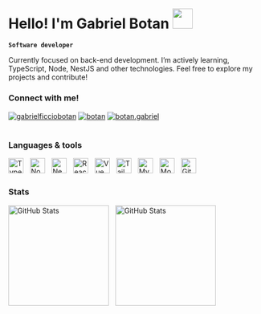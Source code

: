 # Hello! I'm Gabriel Botan <img src="https://github.com/Tarikul-Islam-Anik/Animated-Fluent-Emojis/blob/master/Emojis/Hand%20gestures/Waving%20Hand.png" width="40" height="40" />

**`Software developer`**

Currently focused on back-end development. I’m actively learning, TypeScript, Node, NestJS and other technologies. Feel free to explore my projects and contribute!

### Connect with me!
    
<a href="https://www.linkedin.com/in/gabrielficciobotan/" target="blank"><img align="center" src="https://img.shields.io/badge/LinkedIn-0077B5?style=for-the-badge&logo=linkedin&logoColor=white" alt="gabrielficciobotan"/></a>
<a href="https://stackoverflow.com/users/23562400/botan" target="blank"><img align="center" src="https://img.shields.io/badge/Stack_Overflow-FE7A16?style=for-the-badge&logo=stack-overflow&logoColor=white" alt="botan" /></a>
<a href="https://www.instagram.com/botan.gabriel/" target="blank"><img align="center" src="https://img.shields.io/badge/Instagram-E4405F?style=for-the-badge&logo=instagram&logoColor=white" alt="botan.gabriel" /></a>

#

### Languages & tools

<img align="left" alt="TypeScript" title="TypeScript" width="30px" style="padding-right: 10px;" src="https://cdn.jsdelivr.net/gh/devicons/devicon@latest/icons/typescript/typescript-original.svg" />
<img align="left" alt="Node" title="Node" width="30px" style="padding-right: 10px;" src="https://cdn.jsdelivr.net/gh/devicons/devicon@latest/icons/nodejs/nodejs-original.svg" />
<img align="left" alt="Nest" title="Nest" width="30px" style="padding-right: 10px;" src="https://cdn.jsdelivr.net/gh/devicons/devicon@latest/icons/nestjs/nestjs-original.svg" />
<img align="left" alt="React" title="React" width="30px" style="padding-right: 10px;" src="https://cdn.jsdelivr.net/gh/devicons/devicon@latest/icons/react/react-original.svg" />          
<img align="left" alt="Vue" title="Vue" width="30px" style="padding-right: 10px;" src="https://cdn.jsdelivr.net/gh/devicons/devicon@latest/icons/vuejs/vuejs-original.svg" />
<img align="left" alt="Tailwind" title="Tailwind" width="30px" style="padding-right: 10px;" src="https://cdn.jsdelivr.net/gh/devicons/devicon@latest/icons/tailwindcss/tailwindcss-original.svg" />
<img align="left" alt="MySQL" title="MySQL" width="30px" style="padding-right: 10px;" src="https://cdn.jsdelivr.net/gh/devicons/devicon@latest/icons/mysql/mysql-original.svg" />
<img align="left" alt="MongoDB" title="MongoDB" width="30px" style="padding-right: 10px;" src="https://cdn.jsdelivr.net/gh/devicons/devicon@latest/icons/mongodb/mongodb-original.svg" />
<img align="left" alt="Git" title="Git" width="30px" style="padding-right: 10px;" src="https://cdn.jsdelivr.net/gh/devicons/devicon@latest/icons/git/git-original.svg" />

<br/>
<br/>

### Stats

<p>
  <img 
    align="left" 
    alt="GitHub Stats" 
    height="200" 
    style="padding-right: 10px;" 
    src="https://github-readme-stats.vercel.app/api?username=gabrielbotandev&show_icons=true&rank_icons=&include_all_commits=false&theme=transparent&hide_border=true" 
  />

<img 
      align="left" 
      alt="GitHub Stats" 
      height="200" 
      src="https://github-readme-stats.vercel.app/api/top-langs/?username=gabrielbotandev&layout=compact&theme=transparent&hide_border=true&langs_count=9&hide=blade,php" 
  />
</p>




